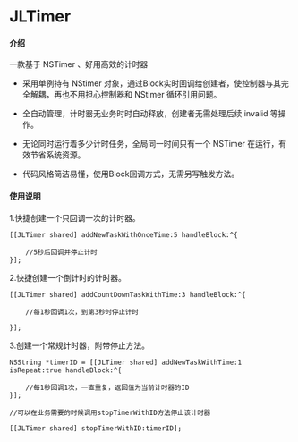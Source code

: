 # JLTimer

#### 介绍

一款基于 NSTimer 、好用高效的计时器

- 采用单例持有 NStimer 对象，通过Block实时回调给创建者，使控制器与其完全解耦，再也不用担心控制器和 NStimer 循环引用问题。

- 全自动管理，计时器无业务时时自动释放，创建者无需处理后续 invalid 等操作。

- 无论同时运行着多少计时任务，全局同一时间只有一个 NSTimer 在运行，有效节省系统资源。

- 代码风格简洁易懂，使用Block回调方式，无需另写触发方法。


#### 使用说明


1.快捷创建一个只回调一次的计时器。

```
[[JLTimer shared] addNewTaskWithOnceTime:5 handleBlock:^{
	
    //5秒后回调并停止计时           
}];
```
 


2.快捷创建一个倒计时的计时器。

```
[[JLTimer shared] addCountDownTaskWithTime:3 handleBlock:^{

    //每1秒回调1次，到第3秒时停止计时

}];

```


3.创建一个常规计时器，附带停止方法。

```
NSString *timerID = [[JLTimer shared] addNewTaskWithTime:1 isRepeat:true handleBlock:^{
            
    //每1秒回调1次，一直重复，返回值为当前计时器的ID
}];

//可以在业务需要的时候调用stopTimerWithID方法停止该计时器

[[JLTimer shared] stopTimerWithID:timerID];
```

